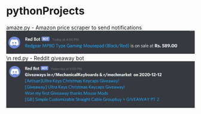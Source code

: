 # pythonProjects
amaze.py - Amazon price scraper to send notifications
![](/Screenshots/amaze.png)
\n
red.py - Reddit giveaway bot
![](/Screenshots/red.png)
